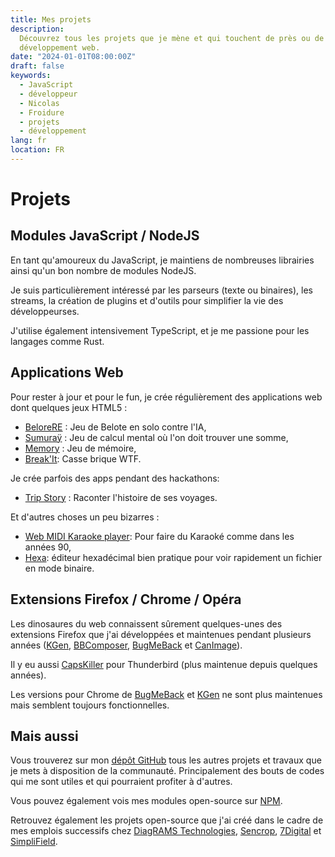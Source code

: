 ```yaml
---
title: Mes projets
description:
  Découvrez tous les projets que je mène et qui touchent de près ou de loin au
  développement web.
date: "2024-01-01T08:00:00Z"
draft: false
keywords:
  - JavaScript
  - développeur
  - Nicolas
  - Froidure
  - projets
  - développement
lang: fr
location: FR
---
```


# Projets

## Modules JavaScript / NodeJS

En tant qu'amoureux du JavaScript, je maintiens de nombreuses librairies ainsi
qu'un bon nombre de modules NodeJS.

Je suis particulièrement intéressé par les parseurs (texte ou binaires), les
streams, la création de plugins et d'outils pour simplifier la vie des
développeurses.

J'utilise également intensivement TypeScript, et je me passione pour les
langages comme Rust.

## Applications Web

Pour rester à jour et pour le fun, je crée régulièrement des applications web
dont quelques jeux HTML5 :

- [BeloreRE](https://belote.insertafter.com/) : Jeu de Belote en solo contre
  l'IA,
- [Sumuraÿ](http://sumuray.insertafter.com/) : Jeu de calcul mental où l'on doit
  trouver une somme,
- [Memory](http://memory.insertafter.com/) : Jeu de mémoire,
- [Break'It](https://breakit.insertafter.com/): Casse brique WTF.

Je crée parfois des apps pendant des hackathons:

- [Trip Story](https://github.com/nfroidure/TripStory) : Raconter l'histoire de
  ses voyages.

Et d'autres choses un peu bizarres :

- [Web MIDI Karaoke player](https://karaoke.insertafter.com/): Pour faire du
  Karaoké comme dans les années 90,
- [Hexa](https://hexa.insertafter.com/): éditeur hexadécimal bien pratique pour
  voir rapidement un fichier en mode binaire.

## Extensions Firefox / Chrome / Opéra

Les dinosaures du web connaissent sûrement quelques-unes des extensions Firefox
que j'ai développées et maintenues pendant plusieurs années
([KGen](https://github.com/nfroidure/KGen),
[BBComposer](https://github.com/nfroidure/BBComposer),
[BugMeBack](https://github.com/nfroidure/BugMeBack) et
[CanImage](https://github.com/nfroidure/CanImage)).

Il y eu aussi
[CapsKiller](https://addons.mozilla.org/thunderbird/addon/caps-killer/) pour
Thunderbird (plus maintenue depuis quelques années).

Les versions pour Chrome de
[BugMeBack](https://chrome.google.com/webstore/detail/bugmeback/hgmagcomobmjhaomdoihiggpdekaehmg?hl=fr)
et
[KGen](https://chrome.google.com/webstore/detail/kgen/jkpcelefglapiahikhocfdcigfpaagcl?hl=fr)
ne sont plus maintenues mais semblent toujours fonctionnelles.

## Mais aussi

Vous trouverez sur mon [dépôt GitHub](http://github.com/nfroidure) tous les
autres projets et travaux que je mets à disposition de la communauté.
Principalement des bouts de codes qui me sont utiles et qui pourraient profiter
à d'autres.

Vous pouvez également vois mes modules open-source sur
[NPM](https://www.npmjs.org/~nfroidure "Voir mon profil NPM").

Retrouvez également les projets open-source que j'ai créé dans le cadre de mes
emplois successifs chez
[DiagRAMS Technologies](https://github.com/DiagRAMS-Technologies),
[Sencrop](https://github.com/Sencrop), [7Digital](https://github.com/7Digital)
et [SimpliField](https://github.com/SimpliField).
